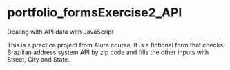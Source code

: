 # portfolio_formsExercise2_API
Dealing with API data with JavaScript

This is a practice project from Alura course. It is a fictional form that checks Brazilian address system API by zip code and fills the other inputs with Street, City and State.
